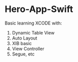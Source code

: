 # Hero-App-Swift
Basic learning XCODE 
with:
1. Dynamic Table View
2. Auto Layout
3. XIB basic
4. View Controller 
5. Segue, etc

